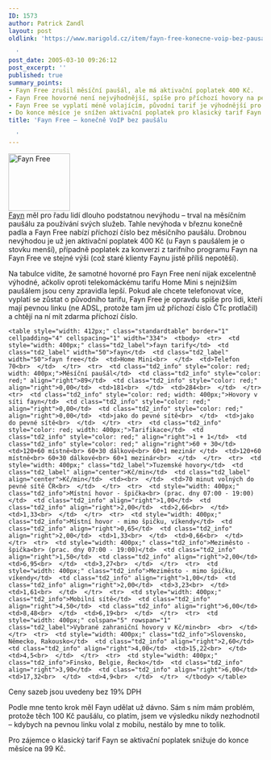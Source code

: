 ```yaml
---
ID: 1573
author: Patrick Zandl
layout: post
oldlink: 'https://www.marigold.cz/item/fayn-free-konecne-voip-bez-pausalu

  '
post_date: 2005-03-10 09:26:12
post_excerpt: ''
published: true
summary_points:
- Fayn Free zrušil měsíční paušál, ale má aktivační poplatek 400 Kč.
- Fayn Free hovorné není nejvýhodnější, spíše pro příchozí hovory na pevnou linku.
- Fayn Free se vyplatí méně volajícím, původní tarif je výhodnější pro časté hovory.
- Do konce měsíce je snížen aktivační poplatek pro klasický tarif Fayn na 99 Kč.
title: 'Fayn Free – konečně VoIP bez paušálu

  '
---
```


<div class="rightbox"><img src="/wp-content/uploads/20050310-cedulka_faynfree.gif" alt="Fayn Free" width="122" height="114" /></div><a href="http://www.fayn.cz">Fayn</a> měl pro řadu lidí dlouho podstatnou nevýhodu – trval na měsíčním paušálu za používání svých služeb. Tahle nevýhoda v březnu konečně padla a Fayn Free nabízí příchozí číslo bez měsíčního paušálu. Drobnou nevýhodou je už jen aktivační poplatek 400 Kč (u Fayn s paušálem je o stovku menší), případně poplatek za konverzi z tarifního programu Fayn na Fayn Free ve stejné výši (což staré klienty Faynu jistě příliš nepotěší).</p>

<p>Na tabulce vidíte, že samotné hovorné pro Fayn Free není nijak excelentně výhodné, ačkoliv oproti telekomáckému tarifu Home Mini s nejnižším paušálem jsou ceny zpravidla lepší. Pokud ale chcete telefonovat více, vyplatí se zůstat o původního tarifu, Fayn Free je opravdu spíše pro lidi, kteří mají pevnou linku (ne ADSL, protože tam jim už příchozí číslo ČTc protlačil) a chtějí na ní mít zdarma příchozí číslo. </p>

	<table style="width: 412px;" class="standardtable" border="1"  cellpadding="4" cellspacing="1" width="334">  <tbody>  <tr>  <td style="width: 400px;" class="td2_label">fayn tarify</td>  <td class="td2_label" width="50">fayn</td>  <td class="td2_label" width="50">fayn free</td>  <td>Home Mini<br>  </td>  <td>Telefon 70<br>  </td>  </tr>  <tr>  <td class="td2_info" style="color: red; width: 400px;">Měsíční paušál</td>  <td class="td2_info" style="color: red;" align="right">89</td>  <td class="td2_info" style="color: red;" align="right">0,00</td>  <td>181<br>  </td>  <td>284<br>  </td>  </tr>  <tr>  <td class="td2_info" style="color: red; width: 400px;">Hovory v síti fayn</td>  <td class="td2_info" style="color: red;" align="right">0,00</td>  <td class="td2_info" style="color: red;" align="right">0,00</td>  <td>jako do pevné sítě<br>  </td>  <td>jako do pevné sítě<br>  </td>  </tr>  <tr>  <td class="td2_info" style="color: red; width: 400px;">Tarifikace</td>  <td class="td2_info" style="color: red;" align="right">1 + 1</td>  <td class="td2_info" style="color: red;" align="right">60 + 30</td>  <td>120+60 místně<br> 60+30 dálkové<br> 60+1 mezinár </td>  <td>120+60 místně<br> 60+30 dálkové<br> 60+1 mezinár<br>  </td>  </tr>  <tr>  <td style="width: 400px;" class="td2_label">Tuzemské hovory</td>  <td class="td2_label" align="center">Kč/min</td>  <td class="td2_label" align="center">Kč/min</td>  <td><br>  </td>  <td>70 minut volných do pevné sítě ČR<br>  </td>  </tr>  <tr>  <td style="width: 400px;" class="td2_info">Místní hovor - špička<br> (prac. dny 07:00 - 19:00)</td>  <td class="td2_info" align="right">1,00</td>  <td class="td2_info" align="right">2,00</td>  <td>2,66<br>  </td>  <td>1,33<br>  </td>  </tr>  <tr>  <td style="width: 400px;" class="td2_info">Místní hovor - mimo špičku, víkendy</td>  <td class="td2_info" align="right">0,65</td>  <td class="td2_info" align="right">2,00</td>  <td>1,33<br>  </td>  <td>0,66<br>  </td>  </tr>  <tr>  <td style="width: 400px;" class="td2_info">Meziměsto - špička<br> (prac. dny 07:00 - 19:00)</td>  <td class="td2_info" align="right">1,50</td>  <td class="td2_info" align="right">2,00</td>  <td>6,95<br>  </td>  <td>3,27<br>  </td>  </tr>  <tr>  <td style="width: 400px;" class="td2_info">Meziměsto - mimo špičku, víkendy</td>  <td class="td2_info" align="right">1,00</td>  <td class="td2_info" align="right">2,00</td>  <td>3,23<br>  </td>  <td>1,61<br>  </td>  </tr>  <tr>  <td style="width: 400px;" class="td2_info">Mobilní sítě</td>  <td class="td2_info" align="right">4,50</td>  <td class="td2_info" align="right">6,00</td>  <td>8,48<br>  </td>  <td>6,19<br>  </td>  </tr>  <tr>  <td style="width: 400px;" colspan="5" rowspan="1" class="td2_label">Vybrané zahraniční hovory v Kč/min<br>  <br>  </td>  </tr>  <tr>  <td style="width: 400px;" class="td2_info">Slovensko, Německo, Rakousko</td>  <td class="td2_info" align="right">2,60</td>  <td class="td2_info" align="right">4,00</td>  <td>15,22<br>  </td>  <td>4,5<br>  </td>  </tr>  <tr>  <td style="width: 400px;" class="td2_info">Finsko, Belgie, Řecko</td>  <td class="td2_info" align="right">3,90</td>  <td class="td2_info" align="right">6,00</td>  <td>17,32<br>  </td>  <td>4,9<br>  </td>  </tr>  </tbody> </table>
<p> <span class="gnormal">Ceny sazeb jsou uvedeny bez 19% DPH</span> <br></p>

<p>Podle mne tento krok měl Fayn udělat už dávno. Sám s ním mám problém, protože těch 100 Kč paušálu, co platím, jsem ve výsledku nikdy nezhodnotil – kdybych na pevnou linku volal z mobilu, nestálo by mne to tolik.  </p>

<p>Pro zájemce o klasický tarif Fayn se aktivační poplatek snižuje do konce měsíce na 99 Kč.
</p>